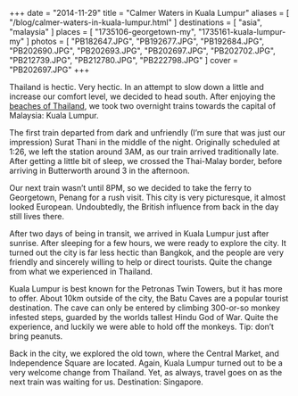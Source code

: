 +++
date    = "2014-11-29"
title   = "Calmer Waters in Kuala Lumpur"
aliases = [ "/blog/calmer-waters-in-kuala-lumpur.html" ]
destinations = [ "asia", "malaysia" ]
places  = [ "1735106-georgetown-my", "1735161-kuala-lumpur-my" ]
photos  = [
  "PB182647.JPG", "PB192677.JPG", "PB192684.JPG", "PB202690.JPG", "PB202693.JPG",
  "PB202697.JPG", "PB202702.JPG", "PB212739.JPG", "PB212780.JPG", "PB222798.JPG"
]
cover = "PB202697.JPG"
+++

Thailand is hectic. Very hectic. In an attempt to slow down a little and increase our comfort level, we decided to head south. After enjoying the [beaches of Thailand](/blog/beaches-of-thailand.html), we took two overnight trains towards the capital of Malaysia: Kuala Lumpur.
<!--more-->
The first train departed from dark and unfriendly (I’m sure that was just our impression) Surat Thani in the middle of the night. Originally scheduled at 1:26, we left the station around 3AM, as our train arrived traditionally late. After getting a little bit of sleep, we crossed the Thai-Malay border, before arriving in Butterworth around 3 in the afternoon.

Our next train wasn’t until 8PM, so we decided to take the ferry to Georgetown, Penang for a rush visit. This city is very picturesque, it almost looked European. Undoubtedly, the British influence from back in the day still lives there.

After two days of being in transit, we arrived in Kuala Lumpur just after sunrise. After sleeping for a few hours, we were ready to explore the city. It turned out the city is far less hectic than Bangkok, and the people are very friendly and sincerely willing to help or direct tourists. Quite the change from what we experienced in Thailand.

Kuala Lumpur is best known for the Petronas Twin Towers, but it has more to offer. About 10km outside of the city, the Batu Caves are a popular tourist destination. The cave can only be entered by climbing 300-or-so monkey infested steps, guarded by the worlds tallest Hindu God of War. Quite the experience, and luckily we were able to hold off the monkeys. Tip: don’t bring peanuts.

Back in the city, we explored the old town, where the Central Market, and Independence Square are located. Again, Kuala Lumpur turned out to be a very welcome change from Thailand. Yet, as always, travel goes on as the next train was waiting for us. Destination: Singapore.